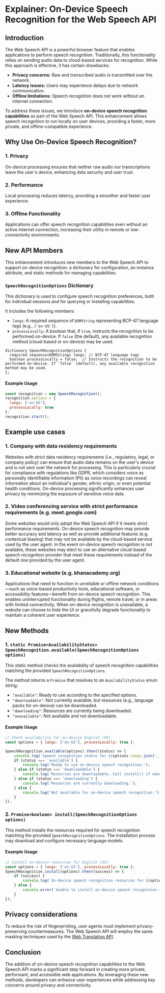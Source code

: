 # Explainer: On-Device Speech Recognition for the Web Speech API

## Introduction

The Web Speech API is a powerful browser feature that enables applications to perform speech recognition. Traditionally, this functionality relies on sending audio data to cloud-based services for recognition. While this approach is effective, it has certain drawbacks:

- **Privacy concerns:** Raw and transcribed audio is transmitted over the network.
- **Latency issues:** Users may experience delays due to network communication.
- **Offline limitations:** Speech recognition does not work without an internet connection.

To address these issues, we introduce **on-device speech recognition capabilities** as part of the Web Speech API. This enhancement allows speech recognition to run locally on user devices, providing a faster, more private, and offline-compatible experience.

## Why Use On-Device Speech Recognition?
 
### 1. **Privacy**
On-device processing ensures that neither raw audio nor transcriptions leave the user's device, enhancing data security and user trust.

### 2. **Performance**
Local processing reduces latency, providing a smoother and faster user experience.

### 3. **Offline Functionality**
Applications can offer speech recognition capabilities even without an active internet connection, increasing their utility in remote or low-connectivity environments.
## New API Members

This enhancement introduces new members to the Web Speech API to support on-device recognition: a dictionary for configuration, an instance attribute, and static methods for managing capabilities.

### `SpeechRecognitionOptions` Dictionary

This dictionary is used to configure speech recognition preferences, both for individual sessions and for querying or installing capabilities.

It includes the following members:

- `langs`: A required sequence of `DOMString` representing BCP-47 language tags (e.g., `['en-US']`).
- `processLocally`: A boolean that, if `true`, instructs the recognition to be performed on-device. If `false` (the default), any available recognition method (cloud-based or on-device) may be used.


```idl
dictionary SpeechRecognitionOptions {
  required sequence<DOMString> langs; // BCP-47 language tags
  boolean processLocally = false;  // Instructs the recognition to be performed on-device. If `false` (default), any available recognition method may be used.
};
```

#### Example Usage
```javascript
const recognition = new SpeechRecognition();
recognition.options = {
  langs: ['en-US'],
  processLocally: true
};
recognition.start();
```

## Example use cases
### 1. Company with data residency requirements
Websites with strict data residency requirements (i.e., regulatory, legal, or company policy) can ensure that audio data remains on the user's device and is not sent over the network for processing. This is particularly crucial for compliance with regulations like GDPR, which considers voice as personally identifiable information (PII) as voice recordings can reveal information about an individual's gender, ethnic origin, or even potential health conditions. On-device processing significantly enhances user privacy by minimizing the exposure of sensitive voice data.

### 2. Video conferencing service with strict performance requirements (e.g. meet.google.com)
Some websites would only adopt the Web Speech API if it meets strict performance requirements. On-device speech recognition may provide better accuracy and latency as well as provide additional features (e.g. contextual biasing) that may not be available by the cloud-based service used by the user agent. In the event on-device speech recognition is not available, these websites may elect to use an alternative cloud-based speech recognition provider that meet these requirements instead of the default one provided by the user agent.

### 3. Educational website (e.g. khanacademy.org)
Applications that need to function in unreliable or offline network conditions—such as voice-based productivity tools, educational software, or accessibility features—benefit from on-device speech recognition. This enables uninterrupted functionality during flights, remote travel, or in areas with limited connectivity. When on-device recognition is unavailable, a website can choose to hide the UI or gracefully degrade functionality to maintain a coherent user experience.

## New Methods

### 1. `static Promise<AvailabilityStatus> SpeechRecognition.available(SpeechRecognitionOptions options)`
This static method checks the availability of speech recognition capabilities matching the provided `SpeechRecognitionOptions`.

The method returns a `Promise` that resolves to an `AvailabilityStatus` enum string:
- `"available"`: Ready to use according to the specified options.
- `"downloadable"`: Not currently available, but resources (e.g., language packs for on-device) can be downloaded.
- `"downloading"`: Resources are currently being downloaded.
- `"unavailable"`: Not available and not downloadable.

#### Example Usage
```javascript
// Check availability for on-device English (US)
const options = { langs: ['en-US'], processLocally: true };

SpeechRecognition.available(options).then((status) => {
    console.log(`Speech recognition status for ${options.langs.join(', ')} (on-device): ${status}.`);
    if (status === 'available') {
        console.log('Ready to use on-device speech recognition.');
    } else if (status === 'downloadable') {
        console.log('Resources are downloadable. Call install() if needed.');
    } else if (status === 'downloading') {
        console.log('Resources are currently downloading.');
    } else {
        console.log('Not available for on-device speech recognition.');
    }
});
```

### 2. `Promise<boolean> install(SpeechRecognitionOptions options)`
This method installs the resources required for speech recognition matching the provided `SpeechRecognitionOptions`. The installation process may download and configure necessary language models.

#### Example Usage
```javascript
// Install on-device resources for English (US)
const options = { langs: ['en-US'], processLocally: true };
SpeechRecognition.install(options).then((success) => {
    if (success) {
        console.log(`On-device speech recognition resources for ${options.langs.join(', ')} installed successfully.`);
    } else {
        console.error(`Unable to install on-device speech recognition resources for ${options.langs.join(', ')}. This could be due to unsupported languages or download issues.`);
    }
});
```


## Privacy considerations
To reduce the risk of fingerprinting, user agents must implement privacy-preserving countermeasures. The Web Speech API will employ the same masking techniques used by the [Web Translation API](https://github.com/webmachinelearning/writing-assistance-apis/pull/47).

## Conclusion
The addition of on-device speech recognition capabilities to the Web Speech API marks a significant step forward in creating more private, performant, and accessible web applications. By leveraging these new methods, developers can enhance user experiences while addressing key concerns around privacy and connectivity.
